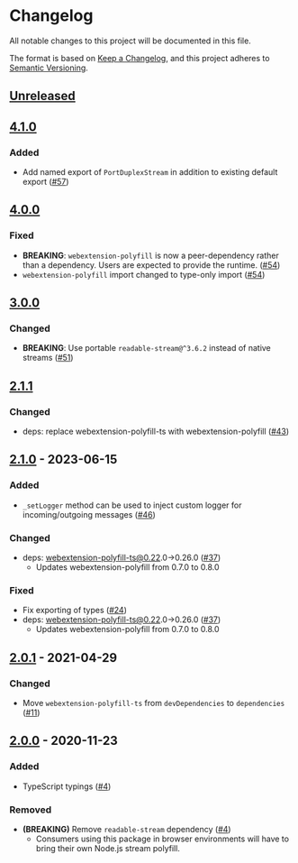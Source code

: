 # Changelog
All notable changes to this project will be documented in this file.

The format is based on [Keep a Changelog](https://keepachangelog.com/en/1.0.0/),
and this project adheres to [Semantic Versioning](https://semver.org/spec/v2.0.0.html).

## [Unreleased]

## [4.1.0]
### Added
- Add named export of `PortDuplexStream` in addition to existing default export ([#57](https://github.com/MetaMask/extension-port-stream/pull/57))

## [4.0.0]
### Fixed
- **BREAKING**: `webextension-polyfill` is now a peer-dependency rather than a dependency. Users are expected to provide the runtime. ([#54](https://github.com/MetaMask/extension-port-stream/pull/54))
- `webextension-polyfill` import changed to type-only import ([#54](https://github.com/MetaMask/extension-port-stream/pull/54))

## [3.0.0]
### Changed
- **BREAKING**: Use portable `readable-stream@^3.6.2` instead of native streams ([#51](https://github.com/MetaMask/extension-port-stream/pull/51))

## [2.1.1]
### Changed
- deps: replace webextension-polyfill-ts with webextension-polyfill ([#43](https://github.com/MetaMask/extension-port-stream/pull/43))

## [2.1.0] - 2023-06-15
### Added
- `_setLogger` method can be used to inject custom logger for incoming/outgoing messages ([#46](https://github.com/MetaMask/extension-port-stream/pull/46))

### Changed
- deps: webextension-polyfill-ts@0.22.0->0.26.0 ([#37](https://github.com/MetaMask/extension-port-stream/pull/37))
  - Updates webextension-polyfill from 0.7.0 to 0.8.0

### Fixed
- Fix exporting of types ([#24](https://github.com/MetaMask/extension-port-stream/pull/24))
- deps: webextension-polyfill-ts@0.22.0->0.26.0 ([#37](https://github.com/MetaMask/extension-port-stream/pull/37))
  - Updates webextension-polyfill from 0.7.0 to 0.8.0

## [2.0.1] - 2021-04-29
### Changed
- Move `webextension-polyfill-ts` from `devDependencies` to `dependencies` ([#11](https://github.com/MetaMask/extension-port-stream/pull/11))

## [2.0.0] - 2020-11-23
### Added
- TypeScript typings ([#4](https://github.com/MetaMask/extension-port-stream/pull/4))

### Removed
- **(BREAKING)** Remove `readable-stream` dependency ([#4](https://github.com/MetaMask/extension-port-stream/pull/4))
  - Consumers using this package in browser environments will have to bring their own Node.js stream polyfill.

[Unreleased]: https://github.com/MetaMask/extension-port-stream/compare/v4.1.0...HEAD
[4.1.0]: https://github.com/MetaMask/extension-port-stream/compare/v4.0.0...v4.1.0
[4.0.0]: https://github.com/MetaMask/extension-port-stream/compare/v3.0.0...v4.0.0
[3.0.0]: https://github.com/MetaMask/extension-port-stream/compare/v2.1.1...v3.0.0
[2.1.1]: https://github.com/MetaMask/extension-port-stream/compare/v2.1.0...v2.1.1
[2.1.0]: https://github.com/MetaMask/extension-port-stream/compare/v2.0.1...v2.1.0
[2.0.1]: https://github.com/MetaMask/extension-port-stream/compare/v2.0.0...v2.0.1
[2.0.0]: https://github.com/MetaMask/extension-port-stream/releases/tag/v2.0.0
